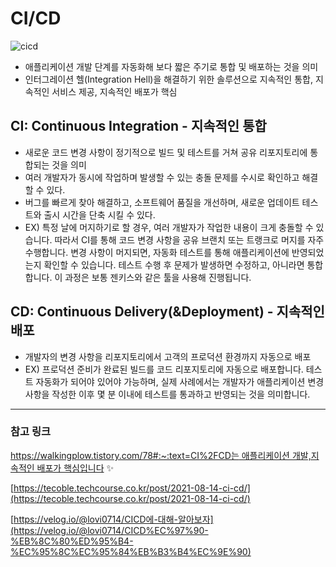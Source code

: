 # CI/CD

![cicd](https://user-images.githubusercontent.com/46212602/178281056-b396853c-7203-4ad5-a987-6d10a915961b.png)

- 애플리케이션 개발 단계를 자동화해 보다 짧은 주기로 통합 및 배포하는 것을 의미
- 인터그레이션 헬(Integration Hell)을 해결하기 위한 솔루션으로 지속적인 통합, 지속적인 서비스 제공, 지속적인 배포가 핵심

## CI: Continuous Integration - 지속적인 통합

- 새로운 코드 변경 사항이 정기적으로 빌드 및 테스트를 거쳐 공유 리포지토리에 통합되는 것을 의미
- 여러 개발자가 동시에 작업하며 발생할 수 있는 충돌 문제를 수시로 확인하고 해결할 수 있다.
- 버그를 빠르게 찾아 해결하고, 소프트웨어 품질을 개선하며, 새로운 업데이트 테스트와 출시 시간을 단축 시킬 수 있다.
- EX) 특정 날에 머지하기로 할 경우, 여러 개발자가 작업한 내용이 크게 충돌할 수 있습니다. 따라서 CI를 통해 코드 변경 사항을 공유 브랜치 또는 트랭크로 머지를 자주 수행합니다. 변경 사항이 머지되면, 자동화 테스트를 통해 애플리케이션에 반영되었는지 확인할 수 있습니다. 테스트 수행 후 문제가 발생하면 수정하고, 아니라면 통합합니다. 이 과정은 보통 젠키스와 같은 툴을 사용해 진행됩니다.

## CD: Continuous Delivery(&Deployment) - 지속적인 배포

- 개발자의 변경 사항을 리포지토리에서 고객의 프로덕션 환경까지 자동으로 배포
- EX) 프로덕션 준비가 완료된 빌드를 코드 리포지토리에 자동으로 배포합니다. 테스트 자동화가 되어야 있어야 가능하며, 실제 사례에서는 개발자가 애플리케이션 변경 사항을 작성한 이후 몇 분 이내에 테스트를 통과하고 반영되는 것을 의미합니다.

---

### 참고 링크

[https://walkingplow.tistory.com/78#:~:text=CI%2FCD는 애플리케이션 개발,지속적인 배포가 핵심입니다](https://walkingplow.tistory.com/78#:~:text=CI%2FCD%EB%8A%94%20%EC%95%A0%ED%94%8C%EB%A6%AC%EC%BC%80%EC%9D%B4%EC%85%98%20%EA%B0%9C%EB%B0%9C,%EC%A7%80%EC%86%8D%EC%A0%81%EC%9D%B8%20%EB%B0%B0%ED%8F%AC%EA%B0%80%20%ED%95%B5%EC%8B%AC%EC%9E%85%EB%8B%88%EB%8B%A4) ✨

[https://tecoble.techcourse.co.kr/post/2021-08-14-ci-cd/](https://tecoble.techcourse.co.kr/post/2021-08-14-ci-cd/)

[https://velog.io/@lovi0714/CICD에-대해-알아보자](https://velog.io/@lovi0714/CICD%EC%97%90-%EB%8C%80%ED%95%B4-%EC%95%8C%EC%95%84%EB%B3%B4%EC%9E%90)
